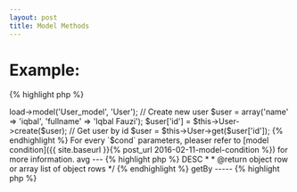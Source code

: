 ```yaml
---
layout: post
title: Model Methods
---
```


Example:
=======

{% highlight php %}
<?php

$this->load->model('User_model', 'User');

// Create new user
$user = array('name' => 'iqbal', 'fullname' => 'Iqbal Fauzi');
$user['id'] = $this->User->create($user);

// Get user by id
$user = $this->User->get($user['id']);
{% endhighlight %}

For every `$cond` parameters, pleaser refer to [model condition]({{ site.baseurl }}{% post_url 2016-02-11-model-condition %})
for more information.

avg
---

{% highlight php %}
<?php
/**
 * Get avg value of field.
 *
 * @param string field The field name to calculate.
 *
 * @return integer average or false.
 */
{% endhighlight %}

avgBy
-----

{% highlight php %}
<?php
/**
 * Get avg value of field by field.
 *
 * @param string where_field The field for condition.
 * @param mixed|array value The row `$where_field` value or list of the values.
 * @param string field The field name to calculate.
 *
 * @return integer average number or false.
 */
{% endhighlight %}

avgByCond
---------

{% highlight php %}
<?php
/**
 * Get avg value of field by field.
 *
 * @param array cond The conditions.
 * @param string field The field name to calculate.
 *
 * @return integer avg number or false.
 */
{% endhighlight %}

count
-----

{% highlight php %}
<?php
/**
 * Get total rows
 *
 * @return integer total rows or false.
 */
{% endhighlight %}

countBy
-------

{% highlight php %}
<?php
/**
 * Get total rows by fields
 *
 * @param string field The field for condition.
 * @param mixed|array value The row `$field` value or list of `$field` values.
 *
 * @return integer total rows or false.
 */
{% endhighlight %}

countByCond
-----------

{% highlight php %}
<?php
/**
 * Get total rows by conditions
 *
 * @param array cond The conditions.
 *
 * @return integer total rows or false.
 */
{% endhighlight %}

countGrouped
------------

{% highlight php %}
<?php
/**
 * Get total rows
 *
 * @param string field The field to group by
 *
 * @return array field-total pair of the result
 */
{% endhighlight %}

countGroupedBy
--------------

{% highlight php %}
<?php
/**
 * Get total rows by fields
 *
 * @param string where_field The field for condition
 * @param mixed|array value The row `$where_field` value or list of the values.
 * @param string field The field for condition.
 *
 * @return array field-total pair of the result
 */
{% endhighlight %}

countGroupedByCond
------------------

{% highlight php %}
<?php
/**
 * Get total rows by conditions
 *
 * @param array cond The conditions.
 *
 * @return array field-total pair of the result
 */
{% endhighlight %}

create
------

{% highlight php %}
<?php
/**
 * Create new row
 *
 * @param array row The row to insert
 *
 * @return integer inserted id or false.
 */
{% endhighlight %}

create_batch
------------

{% highlight php %}
<?php
/**
 * Create multiple rows at once.
 *
 * @param array list of new rows to insert.
 *
 * @return number of inserted row or false.
 */
{% endhighlight %}

dec
---

{% highlight php %}
<?php
/**
 * Decrease table field by 1 by id.
 *
 * @param integer|array id The row id or list of row id.
 * @param string field The field name to update.
 * @param integer total Total number the field to decrease.
 *
 * @return true on success, false otherwise.
 */
{% endhighlight %}

decBy
-----

{% highlight php %}
<?php
/**
 * Decrease table field by 1 by table field.
 *
 * @param string where_field The field for condition.
 * @param mixed|array value The row `$where_field` value or list of the values.
 * @param string field The field name to update.
 * @param integer total Total number the field to decrease.
 *
 * @return true on success, false otherwise.
 */
{% endhighlight %}

decByCond
---------

{% highlight php %}
<?php
/**
 * Decrease table field by 1 by conditions
 *
 * @param array cond The conditions.
 * @param string field The field name to update.
 * @param integer total Total number the field to decrease.
 *
 * @return true on success, false otherwise.
 */
{% endhighlight %}

get
---

{% highlight php %}
<?php
/**
 * Get row(s) by id 
 *
 * @param integer|array the row id or list of row ids.
 * @param integer total Total row to get. Default 1.
 * @param integer page Page number, default 1.
 * @param array order The order condition. Default id => DESC
 *
 * @return object row or array list of object rows
 */
{% endhighlight %}

getBy
-----

{% highlight php %}
<?php
/**
 * Get row(s) by field
 *
 * @param string field The field name for condition.
 * @param mixed|array value The field value or list of field value.
 * @param integer total Total number to get, default 1.
 * @param integer page The page number. Default 1.
 * @param array order The order condition
 *
 * @return array list of object rows or object row
 */
{% endhighlight %}

getByCond
---------

{% highlight php %}
<?php
/**
 * Get row(s) by condition.
 *
 * @param array cond The selection condition.
 * @param integer total Total result expected. Default 1.
 * @param integer page The page number.
 * @param array order The order condition.
 *
 * @return array list of rows or single row object.
 */
{% endhighlight %}

inc
---

{% highlight php %}
<?php
/**
 * Increase table field by 1 by id.
 *
 * @param integer|array id The row id or list of row id.
 * @param string field The field name to update.
 * @param integer total Total number the field to increase.
 *
 * @return true on success, false otherwise.
 */
{% endhighlight %}

incBy
-----

{% highlight php %}
<?php
/**
 * Increase table field by 1 by table field.
 *
 * @param string where_field The field for condition.
 * @param mixed|array value The row `$where_field` value or list of the values.
 * @param string field The field name to update.
 * @param integer total Total number the field to increase.
 *
 * @return true on success, false otherwise.
 */
{% endhighlight %}

incByCond
---------

{% highlight php %}
<?php
/**
 * Increase table field by 1 by conditions
 *
 * @param array cond The conditions.
 * @param string field The field name to update.
 * @param integer total Total number the field to increase.
 *
 * @return true on success, false otherwise.
 */
{% endhighlight %}

max
---

{% highlight php %}
<?php
/**
 * Get max value of field.
 *
 * @param string field The field name to select.
 *
 * @return integer max number or false.
 */
{% endhighlight %}

maxBy
-----

{% highlight php %}
<?php
/**
 * Get max value of field by field.
 *
 * @param string where_field The field for condition.
 * @param mixed|array value The row `$where_field` value or list of the values.
 * @param string field The field name to calculate.
 *
 * @return integer max number or false.
 */
{% endhighlight %}

maxBy
-----

{% highlight php %}
<?php
/**
 * Get max value of field by field.
 *
 * @param string where_field The field for condition.
 * @param mixed|array value The row `$where_field` value or list of the values.
 * @param string field The field name to calculate.
 *
 * @return integer max number or false.
 */
{% endhighlight %}

maxByCond
---------

{% highlight php %}
<?php
/**
 * Get max value of field by field.
 *
 * @param array cond The conditions.
 * @param string field The field name to calculate.
 *
 * @return integer max number or false.
 */
{% endhighlight %}

min
---

{% highlight php %}
<?php
/**
 * Get min value of field.
 *
 * @param string field The field name to select.
 *
 * @return integer min number or false.
 */
{% endhighlight %}

minBy
-----

{% highlight php %}
<?php
/**
 * Get min value of field by field.
 *
 * @param string where_field The field for condition.
 * @param mixed|array value The row `$where_field` value or list of the values.
 * @param string field The field name to calculate.
 *
 * @return integer min number or false.
 */
{% endhighlight %}

minByCond
---------

{% highlight php %}
<?php
/**
 * Get min value of field by field.
 *
 * @param array cond The conditions.
 * @param string field The field name to calculate.
 *
 * @return integer min number or false.
 */
{% endhighlight %}

remove
------

{% highlight php %}
<?php
/**
 * Remove row by id.
 *
 * @param integer|array id The row id or list of row id.
 *
 * @return true on success, false otherwise.
 */
{% endhighlight %}

removeBy
--------

{% highlight php %}
<?php
/**
 * Remove rows by table field.
 *
 * @param string field The field name.
 * @param mixed|array value The field value for selection.
 *
 * @return true on success, false otherwise.
 */
{% endhighlight %}

removeByCond
------------

{% highlight php %}
<?php
/**
 * Remove table by conditions
 *
 * @param array cond The conditions.
 * @param string fields field-value pair of new data to update to table
 *
 * @return true on success, false otherwise.
 */
{% endhighlight %}

set
---

{% highlight php %}
<?php
/**
 * Update table by id.
 *
 * @param integer|array id The row id or list of row id.
 * @param array fields field-value pair of the new row data to update.
 *
 * @return true on success, false otherwise.
 */
{% endhighlight %}

setBy
-----

{% highlight php %}
<?php
/**
 * Update table by table field.
 *
 * @param string field The field name.
 * @param mixed|array value The field value for selection.
 * @param array fields field-value pair of new data to update to table.
 *
 * @return true on success, false otherwise.
 */
{% endhighlight %}

setByCond
---------

{% highlight php %}
<?php
/**
 * Update table by conditions
 *
 * @param array cond The conditions.
 * @param string fields field-value pair of new data to update to table
 *
 * @return true on success, false otherwise.
 */
{% endhighlight %}

sum
---

{% highlight php %}
<?php
/**
 * Get sum value of field.
 *
 * @param string field The field name to calculate.
 *
 * @return integer sum or false.
 */
{% endhighlight %}

sumBy
-----

{% highlight php %}
<?php
/**
 * Get sum value of field by field.
 *
 * @param string where_field The field for condition.
 * @param mixed|array value The row `$where_field` value or list of the values.
 * @param string field The field name to calculate.
 *
 * @return integer sum number or false.
 */
{% endhighlight %}

sumByCond
---------

{% highlight php %}
<?php
/**
 * Get sum value of field by field.
 *
 * @param array cond The conditions.
 * @param string field The field name to calculate.
 *
 * @return integer sum number or false.
 */
{% endhighlight %}